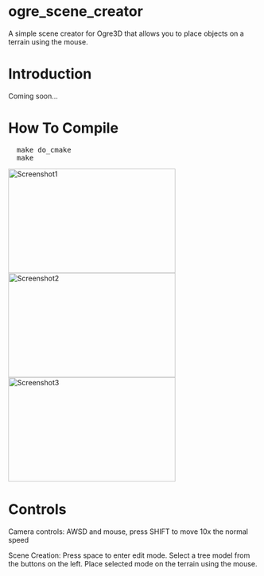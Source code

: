 ogre_scene_creator
==================

A simple scene creator for Ogre3D that allows you to place objects on a terrain using the mouse.

# Introduction

Coming soon...

# How To Compile
<pre>
  make do_cmake
  make
</pre>

<img src="http://i.imgur.com/nA4jbl.jpg" alt="Screenshot1" height="210" width="336">
<img src="http://i.imgur.com/EDHOsl.jpg" alt="Screenshot2" height="210" width="336">
<img src="http://i.imgur.com/eC9hZl.jpg" alt="Screenshot3" height="210" width="336">

# Controls

Camera controls:
AWSD and mouse, press SHIFT to move 10x the normal speed

Scene Creation:
Press space to enter edit mode.
Select a tree model from the buttons on the left.
Place selected mode on the terrain using the mouse.



[1]: http://i.imgur.com/nA4jbl.jpg "Screenshot 1"
[2]: http://i.imgur.com/EDHOsl.jpg "Screenshot 2"
[3]: http://i.imgur.com/eC9hZl.jpg "Screenshot 3"